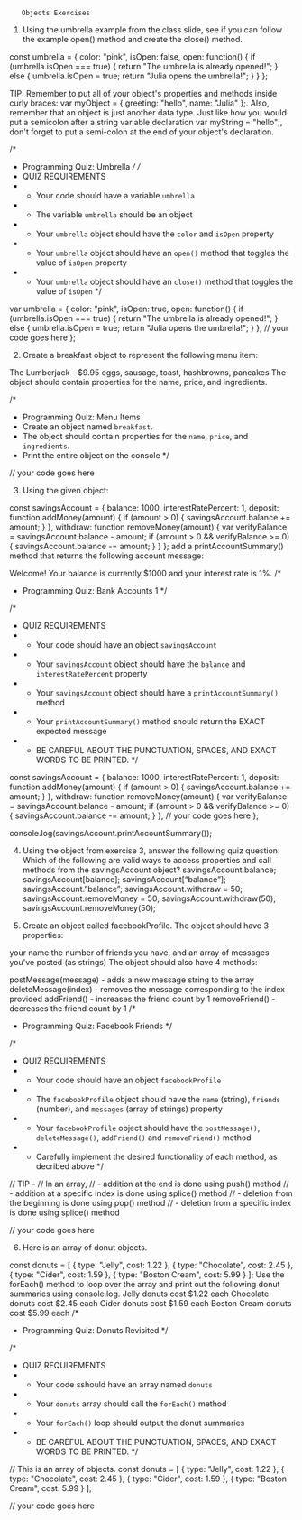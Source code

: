 
       Objects Exercises

1. Using the umbrella example from the class slide, see if you can follow the example open() method and create the close() method.

const umbrella = {
 color: "pink",
 isOpen: false,
 open: function() {
   if (umbrella.isOpen === true) {
     return "The umbrella is already opened!";
   } else {
     umbrella.isOpen = true;
     return "Julia opens the umbrella!";
   }
  }
};

TIP: Remember to put all of your object's properties and methods inside curly braces: var myObject = { greeting: "hello", name: "Julia" };. Also, remember that an object is just another data type. Just like how you would put a semicolon after a string variable declaration var myString = "hello";, don't forget to put a semi-colon at the end of your object's declaration.

/*
* Programming Quiz: Umbrella
*/
/*
* QUIZ REQUIREMENTS
* - Your code should have a variable `umbrella`
* - The variable `umbrella` should be an object
* - Your `umbrella` object should have the `color` and `isOpen` property
* - Your `umbrella` object should have an `open()` method that toggles the value of `isOpen` property
* - Your `umbrella` object should have an `close()` method that toggles the value of `isOpen`
*/

var umbrella = {
   color: "pink",
   isOpen: true,
   open: function() {
       if (umbrella.isOpen === true) {
           return "The umbrella is already opened!";
       } else {
           umbrella.isOpen = true;
           return "Julia opens the umbrella!";
       }
   },
   // your code goes here
};

2. Create a breakfast object to represent the following menu item:

The Lumberjack - $9.95
eggs, sausage, toast, hashbrowns, pancakes
The object should contain properties for the name, price, and ingredients.

/*
* Programming Quiz: Menu Items
* Create an object named `breakfast`.
* The object should contain properties for the `name`, `price`, and `ingredients`.
* Print the entire object on the console
*/

// your code goes here

3.	Using the given object:

const savingsAccount = {
 balance: 1000,
 interestRatePercent: 1,
 deposit: function addMoney(amount) {
   if (amount > 0) {
     savingsAccount.balance += amount;
   }
 },
 withdraw: function removeMoney(amount) {
   var verifyBalance = savingsAccount.balance - amount;
   if (amount > 0 && verifyBalance >= 0) {
     savingsAccount.balance -= amount;
   }
 }
};
add a printAccountSummary() method that returns the following account message:

Welcome!
Your balance is currently $1000 and your interest rate is 1%.
/*
* Programming Quiz: Bank Accounts 1
*/

/*
* QUIZ REQUIREMENTS
* - Your code should have an object `savingsAccount`
* - Your `savingsAccount` object should have the `balance` and `interestRatePercent` property
* - Your `savingsAccount` object should have a `printAccountSummary()` method
* - Your `printAccountSummary()` method should return the EXACT expected message
* - BE CAREFUL ABOUT THE PUNCTUATION, SPACES, AND EXACT WORDS TO BE PRINTED.
*/


const savingsAccount = {
   balance: 1000,
   interestRatePercent: 1,
   deposit: function addMoney(amount) {
       if (amount > 0) {
           savingsAccount.balance += amount;
       }
   },
   withdraw: function removeMoney(amount) {
       var verifyBalance = savingsAccount.balance - amount;
       if (amount > 0 && verifyBalance >= 0) {
           savingsAccount.balance -= amount;
       }
   },
   // your code goes here
};

console.log(savingsAccount.printAccountSummary());

4. Using the object from exercise 3, answer the following quiz question:
Which of the following are valid ways to access properties and call methods from the savingsAccount object?
savingsAccount.balance;
savingsAccount[balance];
savingsAccount[“balance”];
savingsAccount.”balance”;
savingsAccount.withdraw = 50;
savingsAccount.removeMoney = 50;
savingsAccount.withdraw(50);
savingsAccount.removeMoney(50);

5. Create an object called facebookProfile. The object should have 3 properties:

your name
the number of friends you have, and
an array of messages you've posted (as strings)
The object should also have 4 methods:

postMessage(message) - adds a new message string to the array
deleteMessage(index) - removes the message corresponding to the index provided
addFriend() - increases the friend count by 1
removeFriend() - decreases the friend count by 1
/*
* Programming Quiz: Facebook Friends
*/

/*
* QUIZ REQUIREMENTS
* - Your code should have an object `facebookProfile`
* - The `facebookProfile` object should have the `name` (string), `friends` (number), and `messages` (array of strings) property
* - Your `facebookProfile` object should have the `postMessage()`, `deleteMessage()`, `addFriend()` and `removeFriend()` method
* - Carefully implement the desired functionality of each method, as decribed above
*/


// TIP -
// In an array,
// - addition at the end is done using push() method
// - addition at a specific index is done using splice() method
// - deletion from the beginning is done using pop() method
// - deletion from a specific index is done using splice() method

// your code goes here

6. Here is an array of donut objects.

const donuts = [
 { type: "Jelly", cost: 1.22 },
 { type: "Chocolate", cost: 2.45 },
 { type: "Cider", cost: 1.59 },
 { type: "Boston Cream", cost: 5.99 }
];
Use the forEach() method to loop over the array and print out the following donut summaries using console.log.
Jelly donuts cost $1.22 each
Chocolate donuts cost $2.45 each
Cider donuts cost $1.59 each
Boston Cream donuts cost $5.99 each
/*
* Programming Quiz: Donuts Revisited
*/

/*
* QUIZ REQUIREMENTS
* - Your code sshould have an array named `donuts`
* - Your `donuts` array should call the `forEach()` method
* - Your `forEach()` loop should output the donut summaries
* - BE CAREFUL ABOUT THE PUNCTUATION, SPACES, AND EXACT WORDS TO BE PRINTED.
*/

// This is an array of objects.
const donuts = [
   { type: "Jelly", cost: 1.22 },
   { type: "Chocolate", cost: 2.45 },
   { type: "Cider", cost: 1.59 },
   { type: "Boston Cream", cost: 5.99 }
];

// your code goes here


